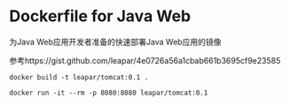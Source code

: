 # Dockerfile for Java Web
为Java Web应用开发者准备的快速部署Java Web应用的镜像

参考https://gist.github.com/leapar/4e0726a56a1cbab661b3695cf9e23585

```
docker build -t leapar/tomcat:0.1 .
```


```
docker run -it --rm -p 8080:8080 leapar/tomcat:0.1
```

